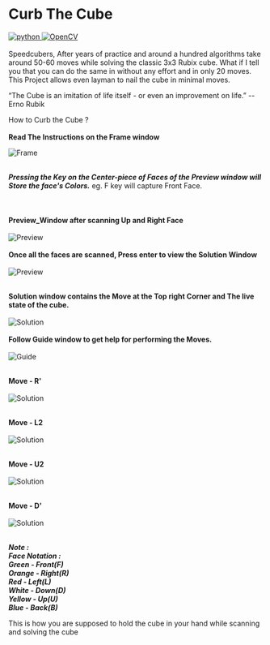 # Curb The Cube 
<a href="https://www.python.org" target="_blank"> <img src="https://img.shields.io/badge/Python-3776AB?style=for-the-badge&logo=python&logoColor=white" alt="python" /> </a> 
<a href="https://opencv.org/" target="_blank"> <img src="https://img.shields.io/badge/OpenCV-27338e?style=for-the-badge&logo=OpenCV&logoColor=white" alt="OpenCV" /> </a> 
<br><br>
Speedcubers, After years of practice and around a hundred algorithms take around 50-60 moves while solving the classic 3x3 Rubix cube. What if I tell you that you can do the same in without any effort and in only 20 moves. This Project allows even layman to nail the cube in minimal moves.


“The Cube is an imitation of life itself - or even an improvement on life.”
-- Erno Rubik

How to Curb the Cube ?
<br><br>
**Read The Instructions on the Frame window**

![Frame](assets/Frame.png)
<br>
<br>

***Pressing the Key on the Center-piece of Faces of the Preview window will Store the face's Colors.***
eg. F key will capture Front Face.<br>
<br><br><br>
**Preview_Window after scanning Up and Right Face**
<br><br>
![Preview](assets/Preview2.png)
<br>
<br>
**Once all the faces are scanned, Press enter to view the Solution Window**
<br><br>
![Preview](assets/Preview_full.png)
<br>
<br>

**Solution window contains the Move at the Top right Corner and The live state of the cube.**
<br><br>
![Solution](assets/Solution.png)
<br>
<br>
**Follow Guide window to get help for performing the Moves.**
<br><br>
![Guide](assets/Guide.png)
<br>
<br>

**Move - R'**
<br><br>
![Solution](assets/Solution2.png)
<br>
<br>

**Move - L2**
<br><br>
![Solution](assets/Solution3.png)
<br>
<br>

**Move - U2**
<br><br>
![Solution](assets/Solution4.png)
<br>
<br>

**Move - D'**
<br><br>
![Solution](assets/Solution5.png)
<br>
<br>

***Note : <br>
Face Notation : <br>
Green - Front(F) <br>
Orange - Right(R) <br>
Red - Left(L) <br>
White - Down(D) <br>
Yellow - Up(U) <br>
Blue - Back(B)*** <br>

This is how you are supposed to hold the cube in your hand while scanning and solving the cube


